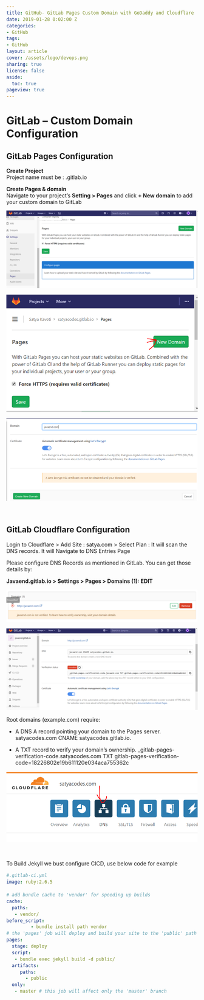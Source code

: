 ```yaml
---
title: GitHub- GitLab Pages Custom Domain with GoDaddy and Cloudflare
date: 2019-01-28 0:02:00 Z
categories:
- GitHub
tags:
- GitHub
layout: article
cover: /assets/logo/devops.png
sharing: true
license: false
aside:
  toc: true
pageview: true
---
```



GitLab – Custom Domain Configuration
====================================

GitLab Pages Configuration
--------------------------

**Create Project**  
Project name must be : <username>.gitlab.io

**Create Pages & domain**   
Navigate to your project’s **Setting > Pages** and click **+ New domain** to
add your custom domain to GitLab

![](media/839114825fc0c985f7d159dcb0039bda.png)

![](media/6537dcb66650e5effc0d4b4893d93dee.png)

![](media/e4137f998fbf9b146f3fd79b5a39ee0b.png)

<br>

GitLab Cloudflare Configuration
-------------------------------

Login to Cloudflare > Add Site : satya.com > Select Plan : It will scan the
DNS records. It will Navigate to DNS Entries Page

Please configure DNS Records as mentioned in GitLab. You can get those details
by:

**Javaend.gitlab.io > Settings > Pages > Domains (1): EDIT**

![](media/cfc1fc1b76d406b1f1093b1b1d83d499.png)

![](media/891b1d2f1f0111c34e0f3fb22f3794fc.png)

Root domains (example.com) require:  
- A DNS A record pointing your domain to the Pages server.
satyacodes.com CNAME satyacodes.gitlab.io.

- A TXT record to verify your domain’s ownership.
_gitlab-pages-verification-code.satyacodes.com TXT gitlab-pages-verification-code=18226802e19b611120e034aca755362c

![](media/dbfa46e325be74964e5b7d4073281989.png)

<br>

To Build Jekyll we bust configure CICD, use below code for example
```yaml
#.gitlab-ci.yml
image: ruby:2.6.5

# add bundle cache to 'vendor' for speeding up builds
cache:
  paths:
   - vendor/
before_script:
         - bundle install path vendor
# the 'pages' job will deploy and build your site to the 'public' path
pages:
  stage: deploy
  script:
   - bundle exec jekyll build -d public/
  artifacts:
     paths:
       - public
  only:
   - master # this job will affect only the 'master' branch
```

